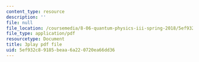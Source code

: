```yaml
---
content_type: resource
description: ''
file: null
file_location: /coursemedia/8-06-quantum-physics-iii-spring-2018/5ef932c89185beaa6a220720ea66dd36_qk6l3z5ab0o.pdf
file_type: application/pdf
resourcetype: Document
title: 3play pdf file
uid: 5ef932c8-9185-beaa-6a22-0720ea66dd36
---
```

